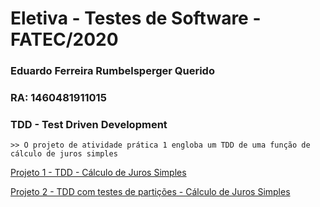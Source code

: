# Eletiva - Testes de Software - FATEC/2020

### Eduardo Ferreira Rumbelsperger Querido
### RA: 1460481911015


### TDD - Test Driven Development 
	
	>> O projeto de atividade prática 1 engloba um TDD de uma função de cálculo de juros simples
	
[Projeto 1 - TDD - Cálculo de Juros Simples](https://github.com/eduardoquerido/testes_software/tree/master/entrega_introducao)

[Projeto 2 - TDD com testes de partições - Cálculo de Juros Simples](https://github.com/eduardoquerido/testes_software/tree/master/entregas_testes_funcionais)

